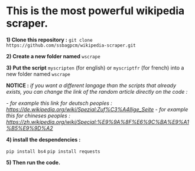 # This is the most powerful wikipedia scraper.

**1) Clone this repository :** `git clone https://github.com/ssbagpcm/wikipedia-scraper.git`

**2) Create a new folder named** `wscrape`

**3) Put the script** `myscripten` (for english) or `myscriptfr` (for french) into a new folder named `wscrape`

  **NOTICE :** *if you want a different langage than the scripts that already exists, you can change the link of the random article directly on the code :* 
  
  *- for example this link for deutsch peoples : https://de.wikipedia.org/wiki/Spezial:Zuf%C3%A4llige_Seite*
  *- for example this for chineses peoples : https://zh.wikipedia.org/wiki/Special:%E9%9A%8F%E6%9C%BA%E9%A1%B5%E9%9D%A2*


**4) install the despendencies :**

   `pip install bs4` 
   `pip install requests`

**5) Then run the code.** 
